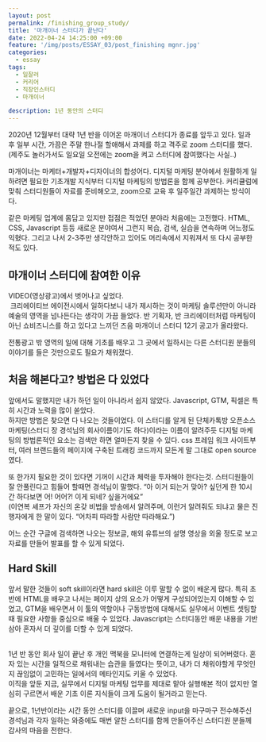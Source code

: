 ```yaml
---
layout: post
permalink: /finishing_group_study/
title: '마개이너 스터디가 끝난다'
date: 2022-04-24 14:25:00 +09:00
feature: '/img/posts/ESSAY_03/post_finishing mgnr.jpg'
categories:
  - essay
tags:
  - 일잘러
  - 커리어
  - 직장인스터디
  - 마개이너

description: 1년 동안의 스터디
---
```


2020년 12월부터 대략 1년 반을 이어온 마개이너 스터디가 종료를 앞두고 있다. 일과 후 일부 시간, 가끔은 주말 한나절 할애해서 과제를 하고 격주로 zoom 스터디를 했다. (제주도 놀러가서도 일요일 오전에는 zoom을 켜고 스터디에 참여했다는 사실..)<br>

마개이너는 마케터+개발자+디자이너의 합성어다. 디지털 마케팅 분야에서 원활하게 일하려면 필요한 기초개발 지식부터 디지털 마케팅의 방법론을 함께 공부한다. 커리큘럼에 맞춰 스터디원들이 자료를 준비해오고, zoom으로 교육 후 일주일간 과제하는 방식이다.<br>

같은 마케팅 업계에 몸담고 있지만 접점은 적었던 분야라 처음에는 고전했다. HTML, CSS, Javascript 등등 새로운 분야여서 그런지 복습, 검색, 실습을 연속하며 어느정도 익혔다. 그리고 나서 2-3주만 생각안하고 있어도 머리속에서 지워져서 또 다시 공부한 적도 있다.<br>

## 마개이너 스터디에 참여한 이유

VIDEO(영상광고)에서 벗어나고 싶었다.<br>
 크리에이티브 에이전시에서 일하다보니 내가 제시하는 것이 마케팅 솔루션만이 아니라 예술의 영역을 넘나든다는 생각이 가끔 들었다. 반 기획자, 반 크리에이터처럼 마케팅이 아닌 쇼비즈니스를 하고 있다고 느끼던 즈음 마개이너 스터디 12기 공고가 올라왔다.<br>

전통광고 밖 영역의 일에 대해 기초를 배우고 그 곳에서 일하시는 다른 스터디원 분들의 이야기를 들은 것만으로도 필요가 채워졌다.<br>


## 처음 해본다고? 방법은 다 있었다

앞에서도 말했지만 내가 하던 일이 아니라서 쉽지 않았다. Javascript, GTM, 픽셀은 특히 시간과 노력을 많이 쏟았다.<br>
하지만 방법은 찾으면 다 나오는 것들이었다. 이 스터디를 알게 된 단체카톡방 오픈소스 마케팅(스터디 장 경석님의 회사이름이기도 하다)이라는 이름이 알려주듯 디지털 마케팅의 방법론적인 요소는 검색만 하면 얼마든지 찾을 수 있다. css 프레임 워크 사이트부터, 여러 브랜드들의 페이지에 구축된 트래킹 코드까지 모든게 말 그대로 open source였다.<br>

또 한가지 필요한 것이 있다면 기꺼이 시간과 체력을 투자해야 한다는것. 스터디원들이 잘 안풀린다고 힘들어 할때면 경석님이 말했다. “아 이거 되는거 맞아? 싶던게 한 10시간 하다보면 어! 어어?! 이게 되네? 싶을거에요”<br>
(이연복 셰프가 자신의 온갖 비법을 방송에서 알려주며, 이런거 알려줘도 되냐고 물은 진행자에게 한 말이 있다. “어차피 따라할 사람만 따라해요.”)<br>

어느 순간 구글에 검색하면 나오는 정보글, 해외 유튜브의 설명 영상을 외울 정도로 보고 자료를 만들어 발표를 할 수 있게 되었다.<br>

## Hard Skill

앞서 말한 것들이 soft skill이라면 hard skill은 이루 말할 수 없이 배운게 많다. 특히 초반에 HTML을 배우고 나서는 페이지 상의 요소가 어떻게 구성되어있는지 이해할 수 있었고, GTM을 배우면서 이 툴의 역할이나 구동방법에 대해서도 실무에서 이벤트 셋팅할 때 필요한 사항들 중심으로 배울 수 있었다. Javascript는 스터디동안 배운 내용을 기반 삼아 혼자서 더 깊이를 더할 수 있게 되었다.<br><br>


1년 반 동안 회사 일이 끝난 후 개인 맥북을 모니터에 연결하는게 일상이 되어버렸다. 혼자 있는 시간을 일적으로 채워내는 습관을 들였다는 뜻이고, 내가 더 채워야할게 무엇인지 끊임없이 고민하는 일에서의 메타인지도 키울 수 있었다.<br>
이직을 앞둔 지금, 실무에서 디지털 마케팅 업무를 제대로 맡아 실행해본 적이 없지만 열심히 구르면서 배운 기초 이론 지식들이 크게 도움이 될거라고 믿는다.<br>

끝으로, 1년반이라는 시간 동안 스터디를 이끌며 새로운 input을 마구마구 전수해주신 경석님과 각자 일하는 와중에도 매번 알찬 스터디를 함께 만들어주신 스터디원 분들께 감사의 마음을 전한다.
